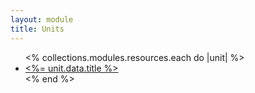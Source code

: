 ```yaml
---
layout: module
title: Units
---
```


<ul>
  <% collections.modules.resources.each do |unit| %>
    <li>
      <a href="<%= unit.relative_url %>"><%= unit.data.title %></a>
    </li>
  <% end %>
</ul>
